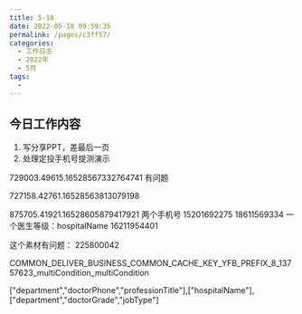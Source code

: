 ```yaml
---
title: 5-18
date: 2022-05-18 09:59:35
permalink: /pages/c3ff57/
categories:
  - 工作日志
  - 2022年
  - 5月
tags:
  - 
---
```

## 今日工作内容
1. 写分享PPT，差最后一页
2. 处理定投手机号提测演示

729003.49615.16528567332764741  有问题


727158.42761.16528563813079198


875705.41921.16528605879417921 两个手机号  15201692275  18611569334   一个医生等级：hospitalName 16211954401

这个素材有问题： 225800042


COMMON_DELIVER_BUSINESS_COMMON_CACHE_KEY_YFB_PREFIX_8_13757623_multiCondition_multiCondition

["department","doctorPhone","professionTitle"],["hospitalName"],["department","doctorGrade","jobType"]